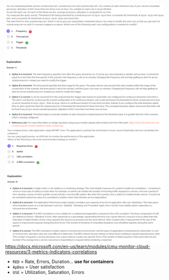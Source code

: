 ![alt text](T-Instrumentation-Q3.png "Test Instrumentation")
![alt text](T-Instrumentation-Q7.png "Test Instrumentation")
https://docs.microsoft.com/en-us/learn/modules/cmu-monitor-cloud-resources/3-metrics-indicators-correlations
- `RED` = Rate, Errors, Duration... **use for containers**
- `ApDex` = User satisfaction
- `USE` = Utilization, Saturation, Errors
